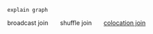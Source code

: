 ```
explain graph

```

broadcast join &nbsp;&nbsp;&nbsp;&nbsp;&nbsp; shuffle join &nbsp;&nbsp;&nbsp;&nbsp;&nbsp; [colocation join](colocation-join/index)
